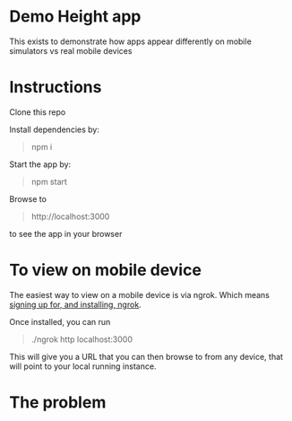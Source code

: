 # Demo Height app

This exists to demonstrate how apps appear differently on mobile simulators vs real mobile devices

# Instructions

Clone this repo

Install dependencies by:
> npm i

Start the app by:
> npm start

Browse to
> http://localhost:3000

to see the app in your browser

# To view on mobile device

The easiest way to view on a mobile device is via ngrok.
Which means [signing up for, and installing, ngrok](https://ngrok.com/).

Once installed, you can run
> ./ngrok http localhost:3000

This will give you a URL that you can then browse to from any device, that will point to your local running instance.

# The problem
